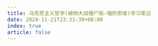 ```yaml
---
title: 马克思主义哲学(植物大战僵尸版-喵的思维)学习笔记
date: 2024-11-21T23:33:39+08:00
index: true
article: false
---
```


<Catalog />
